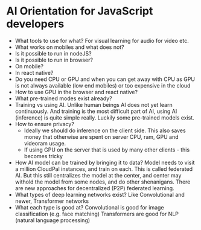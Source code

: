 # AI Orientation for JavaScript developers

- What tools to use for what? For visual learning for audio for video etc.
- What works on mobiles and what does not?
- Is it possible to run in nodeJS?
- Is it possible to run in browser?
- On mobile?
- In react native?
- Do you need CPU or GPU and when you can get away with CPU as GPU is not always available (low end mobiles) or too expensive in the cloud
- How to use GPU in the browser and react native?
- What pre-trained modes exist already?
- Training vs using AI. Unlike human beings AI does not yet learn continuously. 
  And training is the most difficult part of AI, using AI (inference) is quite simple really. 
  Luckily some pre-trained models exist.
- How to ensure privacy? 
  - Ideally we should do inference on the client side. 
    This also saves money that otherwise are spent on server CPU, ram, GPU and videoram usage.
  - If using GPU on the server that is used by many other clients - this becomes tricky
- How AI model can be trained by bringing it to data? 
  Model needs to visit a million CloudPal instances, and train on each. 
  This is called federated AI. But this still centralizes the model at the center, 
  and center may withold the model from some nodes, and do other shenanigans.
  There are new approaches for decentralized (P2P) federated learning.
- What types of deep learning networks exist?
  Like Convolutional and newer, Transformer networks
- What each type is good at?
  Convolutional is good for image classification (e.g. face matching)
  Transformers are good for NLP (natural language processing)


